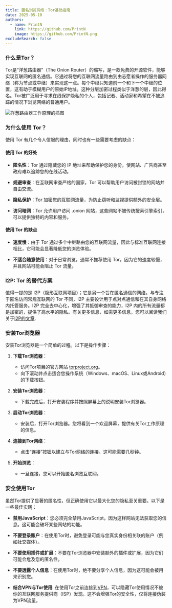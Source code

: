 ```yaml
---
title: 匿名浏览网络：Tor基础指南
date: 2025-05-10
authors:
  - name: PrintN
    link: https://github.com/PrintN
    image: https://github.com/PrintN.png
excludeSearch: false
---
```

### 什么是Tor？
Tor是“洋葱路由器”（The Onion Router）的缩写，是一款免费的开源软件，能够实现互联网的匿名通信。它通过将您的互联网流量路由到由志愿者操作的服务器网络（称为节点或中继）来实现这一点。每个中继只知道前一个和下一个中继的位置，这有助于模糊用户的原始IP地址。这种分层加密过程类似于洋葱的层，因此得名。Tor被广泛用于寻求在线保护隐私的个人，包括记者、活动家和希望在不被追踪的情况下浏览网络的普通用户。

![洋葱路由器工作原理的插图](../../../images/articles/navigating-the-web-anonymously-a-guide-to-tor-basics/how-tor-works.webp)

### 为什么使用 Tor？
使用 Tor 有几个令人信服的理由，同时也有一些需要考虑的缺点：

#### 使用 Tor 的好处
- **匿名性**：Tor 通过隐藏您的 IP 地址来帮助保护您的身份，使网站、广告商甚至政府难以追踪您的在线活动。

- **规避审查**：在互联网审查严格的国家，Tor 可以帮助用户访问被封锁的网站并自由交流。

- **隐私保护**：Tor 加密您的互联网流量，为防止窃听和监视提供额外的安全层。

- **访问暗网**：Tor 允许用户访问 .onion 网站，这些网站不被传统搜索引擎索引，可以提供独特的内容和服务。

#### 使用 Tor 的缺点
- **速度慢**：由于 Tor 通过多个中继路由您的互联网流量，因此与标准互联网连接相比，它可能会显著降低您的浏览体验。

- **不适合随意使用**：对于日常浏览，通常不推荐使用 Tor，因为它的速度较慢，并且网站可能会阻止 Tor 流量。

### I2P: Tor 的替代方案
值得一提的是 I2P（隐形互联网项目）；它是另一个旨在匿名通信的网络。与专注于匿名访问常规互联网的 Tor 不同，I2P 主要设计用于点对点通信和在其自身网络内托管服务。I2P 完全去中心化，增强了其抵御审查的能力，I2P 内的所有流量都是加密的，提供了高水平的隐私。有关更多信息，如需更多信息，您可以阅读我们关于[I2P的文章](/zh-cn/articles/what-is-i2p-and-should-you-use-it).

### 安装Tor浏览器
安装Tor浏览器是一个简单的过程。以下是操作步骤：
1. **下载Tor浏览器**：
   - 访问Tor项目的官方网站 [torproject.org](https://www.torproject.org/download/)。
   - 向下滚动并点击适合您操作系统（Windows、macOS、Linux或Android）的下载按钮。

2. **安装Tor浏览器**：
   - 下载完成后，打开安装程序并按照屏幕上的说明安装Tor浏览器。

3. **启动Tor浏览器**：
   - 安装后，打开Tor浏览器。您将看到一个欢迎屏幕，提供有关Tor工作原理的信息。

4. **连接到Tor网络**：
   - 点击“连接”按钮以建立与Tor网络的连接。这可能需要几秒钟。

5. **开始浏览**：
   - 一旦连接，您可以开始匿名浏览互联网。

### 安全使用Tor
虽然Tor提供了显著的匿名性，但正确使用它以最大化您的隐私至关重要。以下是一些最佳实践：
- **禁用JavaScript**：您必须完全禁用JavaScript，因为这样网站无法获取您的信息。这可能会破坏某些网站的功能。

- **不要登录账户**：在使用Tor时，避免登录可能与您真实身份相关联的账户（例如社交媒体）。

- **不要使用插件或扩展**：不要在Tor浏览器中安装额外的插件或扩展，因为它们可能会危及您的匿名性。

- **不要透露个人信息**：在使用Tor时，绝不要分享个人信息，因为这可能会被用来识别您。

- **结合VPN与Tor使用**: 在使用Tor之前连接到[VPN](/zh-cn/articles/what-is-a-vpn-and-should-you-use-one)，可以隐藏Tor使用情况不被你的互联网服务提供商（ISP）发现。这不会增强Tor的安全性，仅将连接伪装为VPN流量。